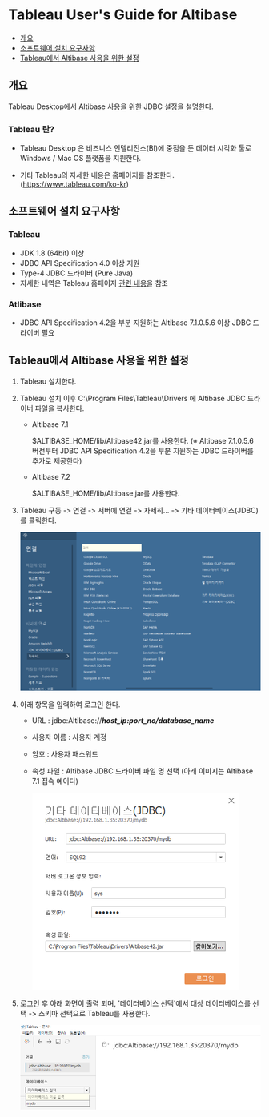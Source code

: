 # Tableau User's Guide for Altibase



-   [개요](#Tableau)
-   [소프트웨어 설치 요구사항](#소프트웨어-설치-요구사항)
-   [Tableau에서 Altibase 사용을 위한 설정](#Tableau에서-Altibase-사용을-위한-설정)



## 개요

Tableau Desktop에서 Altibase 사용을 위한 JDBC 설정을 설명한다.

### Tableau 란?

- Tableau Desktop 은 비즈니스 인텔리전스(BI)에 중점을 둔 데이터 시각화 툴로  Windows / Mac OS 플랫폼을 지원한다.

- 기타 Tableau의 자세한 내용은 홈페이지를 참조한다. (https://www.tableau.com/ko-kr)

  


## 소프트웨어 설치 요구사항

### Tableau

-   JDK 1.8 (64bit) 이상
-   JDBC API Specification 4.0 이상 지원
-   Type-4 JDBC 드라이버 (Pure Java)
-   자세한 내역은 Tableau 홈페이지 [관련 내용](https://help.tableau.com/current/pro/desktop/en-us/examples_otherdatabases_jdbc.htm)을 참조

### Atlibase

- JDBC API Specification 4.2을 부분 지원하는 Altibase 7.1.0.5.6 이상 JDBC 드라이버 필요




## Tableau에서 Altibase 사용을 위한 설정

1. Tableau 설치한다.

2. Tableau 설치 이후 C:\\Program Files\\Tableau\\Drivers 에 Altibase JDBC 드라이버 파일을 복사한다.

   - Altibase 7.1

     $ALTIBASE_HOME/lib/Altibase42.jar를 사용한다. (※ Altibase 7.1.0.5.6 버전부터 JDBC API Specification 4.2을 부분 지원하는 JDBC 드라이버를 추가로 제공한다)

   - Altibase 7.2

     $ALTIBASE_HOME/lib/Altibase.jar를 사용한다.

3. Tableau 구동 -> 연결 -> 서버에 연결 -> 자세히... -> 기타 데이터베이스(JDBC) 를 클릭한다.

   ![<](Images/Tableau/tableau_entry.png)

4. 아래 항목을 입력하여 로그인 한다.

   -   URL : jdbc:Altibase://***host_ip:port_no/database_name***

   -   사용자 이름 : 사용자 계정

   -   암호 : 사용자 패스워드

   -   속성 파일 : Altibase JDBC 드라이버 파일 명 선택 (아래 이미지는 Altibase 7.1 접속 예이다)

       ![<](Images/Tableau/tableau_connection.png)

5. 로그인 후 아래 화면이 출력 되며, '데이터베이스 선택'에서 대상 데이터베이스를 선택 -> 스키마 선택으로 Tableau를 사용한다.


   ![](Images/Tableau/tableau_main.png)

















